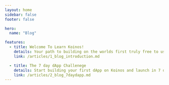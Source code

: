 ```yaml
---
layout: home
sidebar: false
footer: false

hero:
  name: "Blog"

features:
  - title: Welcome To Learn Koinos!
    details: Your path to building on the worlds first truly free to use blockchain!
    link: /articles/1_blog_introduction.md

  - title: The 7 day dApp Challenege
    details: Start building your first dApp on Koinos and launch in 7 days!
    link: /articles/2_blog_7daydapp.md
---
```

